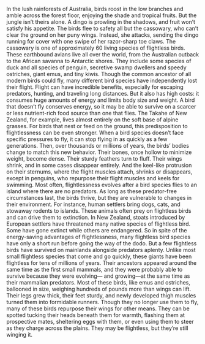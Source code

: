 In the lush rainforests of Australia, birds roost in the low branches and amble across the forest floor, enjoying the shade and tropical fruits. But the jungle isn’t theirs alone. A dingo is prowling in the shadows, and fruit won’t satisfy his appetite. The birds flee to safety all but the cassowary, who can’t clear the ground on her puny wings. Instead, she attacks, sending the dingo running for cover with one swipe of her razor-sharp toe claws. The cassowary is one of approximately 60 living species of flightless birds. These earthbound avians live all over the world, from the Australian outback to the African savanna to Antarctic shores. They include some species of duck and all species of penguin, secretive swamp dwellers and speedy ostriches, giant emus, and tiny kiwis. Though the common ancestor of all modern birds could fly, many different bird species have independently lost their flight. Flight can have incredible benefits, especially for escaping predators, hunting, and traveling long distances. But it also has high costs: it consumes huge amounts of energy and limits body size and weight. A bird that doesn’t fly conserves energy, so it may be able to survive on a scarcer or less nutrient-rich food source than one that flies. The Takahe of New Zealand, for example, lives almost entirely on the soft base of alpine grasses. For birds that nest or feed on the ground, this predisposition to flightlessness can be even stronger. When a bird species doesn’t face specific pressures to fly, it can stop flying in as quickly as a few generations. Then, over thousands or millions of years, the birds’ bodies change to match this new behavior. Their bones, once hollow to minimize weight, become dense. Their sturdy feathers turn to fluff. Their wings shrink, and in some cases disappear entirely. And the keel-like protrusion on their sternums, where the flight muscles attach, shrinks or disappears, except in penguins, who repurpose their flight muscles and keels for swimming. Most often, flightlessness evolves after a bird species flies to an island where there are no predators. As long as these predator-free circumstances last, the birds thrive, but they are vulnerable to changes in their environment. For instance, human settlers bring dogs, cats, and stowaway rodents to islands. These animals often prey on flightless birds and can drive them to extinction. In New Zealand, stoats introduced by European settlers have threatened many native species of flightless bird. Some have gone extinct while others are endangered. So in spite of the energy-saving advantages of flightlessness, many flightless bird species have only a short run before going the way of the dodo. But a few flightless birds have survived on mainlands alongside predators aplenty. Unlike most small flightless species that come and go quickly, these giants have been flightless for tens of millions of years. Their ancestors appeared around the same time as the first small mammals, and they were probably able to survive because they were evolving— and growing—at the same time as their mammalian predators. Most of these birds, like emus and ostriches, ballooned in size, weighing hundreds of pounds more than wings can lift. Their legs grew thick, their feet sturdy, and newly developed thigh muscles turned them into formidable runners. Though they no longer use them to fly, many of these birds repurpose their wings for other means. They can be spotted tucking their heads beneath them for warmth, flashing them at prospective mates, sheltering eggs with them, or even using them to steer as they charge across the plains. They may be flightless, but they’re still winging it. 